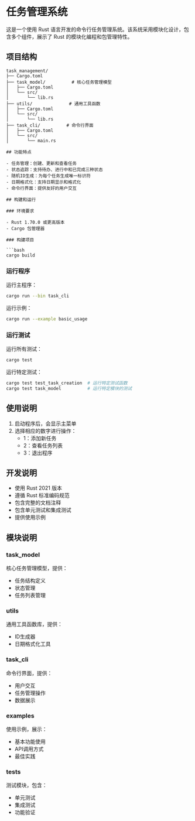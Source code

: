 # 任务管理系统

这是一个使用 Rust 语言开发的命令行任务管理系统。该系统采用模块化设计，包含多个组件，展示了 Rust 的模块化编程和包管理特性。

## 项目结构

```
task_management/
├── Cargo.toml
├── task_model/          # 核心任务管理模型
│   ├── Cargo.toml
│   └── src/
│       └── lib.rs
├── utils/              # 通用工具函数
│   ├── Cargo.toml
│   └── src/
│       └── lib.rs
├── task_cli/          # 命令行界面
│   ├── Cargo.toml
│   └── src/
│       └── main.rs

## 功能特点

- 任务管理：创建、更新和查看任务
- 状态追踪：支持待办、进行中和已完成三种状态
- 随机ID生成：为每个任务生成唯一标识符
- 日期格式化：支持日期显示和格式化
- 命令行界面：提供友好的用户交互

## 构建和运行

### 环境要求

- Rust 1.70.0 或更高版本
- Cargo 包管理器

### 构建项目

```bash
cargo build
```

### 运行程序

运行主程序：
```bash
cargo run --bin task_cli
```

运行示例：
```bash
cargo run --example basic_usage
```

### 运行测试

运行所有测试：
```bash
cargo test
```

运行特定测试：
```bash
cargo test test_task_creation  # 运行特定测试函数
cargo test task_model          # 运行特定模块的测试
```

## 使用说明

1. 启动程序后，会显示主菜单
2. 选择相应的数字进行操作：
   - 1：添加新任务
   - 2：查看任务列表
   - 3：退出程序

## 开发说明

- 使用 Rust 2021 版本
- 遵循 Rust 标准编码规范
- 包含完整的文档注释
- 包含单元测试和集成测试
- 提供使用示例

## 模块说明

### task_model

核心任务管理模型，提供：
- 任务结构定义
- 状态管理
- 任务列表管理

### utils

通用工具函数库，提供：
- ID生成器
- 日期格式化工具

### task_cli

命令行界面，提供：
- 用户交互
- 任务管理操作
- 数据展示

### examples

使用示例，展示：
- 基本功能使用
- API调用方式
- 最佳实践

### tests

测试模块，包含：
- 单元测试
- 集成测试
- 功能验证 